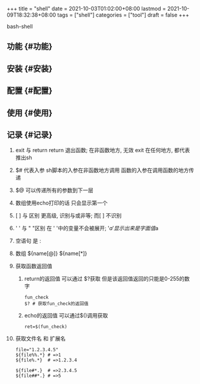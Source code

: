 +++
title = "shell"
date = 2021-10-03T01:02:00+08:00
lastmod = 2021-10-09T18:32:38+08:00
tags = ["shell"]
categories = ["tool"]
draft = false
+++

bash-shell

<!--more-->


## 功能 {#功能}


## 安装 {#安装}


## 配置 {#配置}


## 使用 {#使用}


## 记录 {#记录}

1.  exit 与 return
    return 退出函数; 在非函数地方, 无效
    exit 在任何地方, 都代表推出sh

2.  $# 代表入参
    sh脚本的入参在非函数地方调用
    函数的入参在调用函数的地方传递

3.  $@ 可以传递所有的参数到下一层

4.  数组使用echo打印的话 只会显示第一个

5.  [ ] 与 区别
    更高级, 识别与或非等; 而[ ] 不识别

6.  ' ' 与 " "区别
    在 ' '中的变量不会被展开; '$a'显示出来是字面值$a

7.  空语句 是 :

8.  数组
    ${name[@]}
    ${name[\*]}

9.  获取函数返回值
    1.  return的返回值 可以通过 $?获取
        但是该返回值返回的只能是0-255的数字

        ```text
        fun_check
        $? # 获取fun_check的返回值
        ```
    2.  echo的返回值 可以通过$()调用获取

        ```text
        ret=$(fun_check)
        ```
10. 获取文件名 和 扩展名

    ```text
    file="1.2.3.4.5"
    ${file%%.*} # =>1
    ${file%.*}  # =>1.2.3.4

    ${file#*.}  # =>2.3.4.5
    ${file##*.} # =>5
    ```